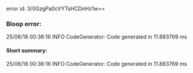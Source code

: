 error id: 3/0GzgPa0cVYTsHCDnHz1w==
### Bloop error:

25/06/18 00:36:16 INFO CodeGenerator: Code generated in 11.883769 ms
#### Short summary: 

25/06/18 00:36:16 INFO CodeGenerator: Code generated in 11.883769 ms